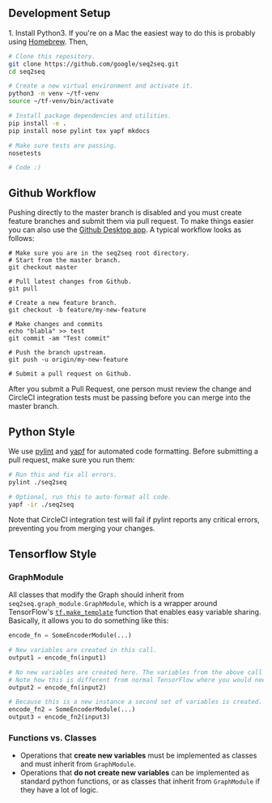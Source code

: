 ## Development Setup

1\. Install Python3. If you're on a Mac the easiest way to do this is probably using [Homebrew](http://brew.sh/). Then,

```bash
# Clone this repository.
git clone https://github.com/google/seq2seq.git
cd seq2seq

# Create a new virtual environment and activate it.
python3 -m venv ~/tf-venv
source ~/tf-venv/bin/activate

# Install package dependencies and utilities.
pip install -e .
pip install nose pylint tox yapf mkdocs

# Make sure tests are passing.
nosetests

# Code :)
```

## Github Workflow

Pushing directly to the master branch is disabled and you must create feature branches and submit them via pull request. To make things easier you can also use the [Github Desktop app](https://desktop.github.com/). A typical workflow looks as follows:

```
# Make sure you are in the seq2seq root directory.
# Start from the master branch.
git checkout master

# Pull latest changes from Github.
git pull

# Create a new feature branch.
git checkout -b feature/my-new-feature

# Make changes and commits
echo "blabla" >> test
git commit -am "Test commit"

# Push the branch upstream.
git push -u origin/my-new-feature

# Submit a pull request on Github.
```

After you submit a Pull Request, one person must review the change and
CircleCI integration tests must be passing before you can merge into the
master branch.


## Python Style

We use [pylint](https://www.pylint.org/) and [yapf](https://github.com/google/yapf) for automated code formatting. Before submitting a pull request, make sure you run them:

```bash
# Run this and fix all errors.
pylint ./seq2seq

# Optional, run this to auto-format all code.
yapf -ir ./seq2seq
```

Note that CircleCI integration test will fail if pylint reports any critical
errors, preventing you from merging your changes.

## Tensorflow Style

### GraphModule

All classes that modify the Graph should inherit from `seq2seq.graph_module.GraphModule`, which is a wrapper around TensorFlow's [`tf.make_template`](https://www.tensorflow.org/versions/r0.12/api_docs/python/state_ops.html#make_template) function that enables easy variable sharing. Basically, it allows you to do something like this:

```python
encode_fn = SomeEncoderModule(...)

# New variables are created in this call.
output1 = encode_fn(input1)

# No new variables are created here. The variables from the above call are re-used.
# Note how this is different from normal TensorFlow where you would need to use variable scopes.
output2 = encode_fn(input2)

# Because this is a new instance a second set of variables is created.
encode_fn2 = SomeEncoderModule(...)
output3 = encode_fn2(input3)
```

### Functions vs. Classes

- Operations that **create new variables** must be implemented as classes and must inherit from `GraphModule`.
- Operations that **do not create new variables** can be implemented as standard python functions, or as classes that inherit from `GraphModule` if they have a lot of logic.